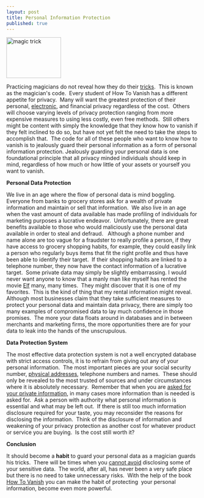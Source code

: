 ```yaml
---
layout: post
title: Personal Information Protection
published: true
---
```

<p><img class="aligncenter size-full wp-image-269" title="magic trick" src="{{ site.baseurl }}/images/magic-trick.jpg" alt="magic trick" width="143" height="107" /></p>
<p>Practicing magicians do not reveal how they do their <a title="magictricksbook" href="http://www.howtovanish.com/magictricksbook" target="_blank">tricks</a>.  This is known as the magician's code.  Every student of How To Vanish has a different appetite for privacy.  Many will want the greatest protection of their personal, <a href="http://www.howtovanish.com/IdentityCloaker">electronic</a>, and financial privacy regardless of the cost.  Others will choose varying levels of privacy protection ranging from more expensive measures to using less costly, even free methods.  Still others might be content with simply the knowledge that they know how to vanish if they felt inclined to do so, but have not yet felt the need to take the steps to accomplish that.  The code for all of these people who want to know how to vanish is to jealously guard their personal information as a form of personal information protection. Jealously guarding your personal data is one foundational principle that all privacy minded individuals should keep in mind, regardless of how much or how little of your assets or yourself you want to vanish.</p>
<p><strong>Personal Data Protection</strong></p>
<p>We live in an age where the flow of personal data is mind boggling.  Everyone from banks to grocery stores ask for a wealth of private information and maintain or sell that information.  We also live in an age when the vast amount of data available has made profiling of individuals for marketing purposes a lucrative endeavor.  Unfortunately, there are great benefits available to those who would maliciously use the personal data available in order to steal and defraud.   Although a phone number and name alone are too vague for a fraudster to really profile a person, if they have access to grocery shopping habits, for example, they could easily link a person who regularly buys items that fit the right profile and thus have been able to identify their target.  If their shopping habits are linked to a telephone number, they now have the contact information of a lucrative target.  Some private data may simply be slightly embarrassing. I would never want anyone to know that a manly man like myself has rented the movie <a title="elfbook" href="http://www.howtovanish.com/elfbook" target="_blank">Elf</a> many, many times.  They might discover that it is one of my favorites.  This is the kind of thing that my rental information might reveal.  Although most businesses claim that they take sufficient measures to protect your personal data and maintain data privacy, there are simply too many examples of compromised data to lay much confidence in those promises.  The more your data floats around in databases and in between merchants and marketing firms, the more opportunities there are for your data to leak into the hands of the unscrupulous.</p>
<p><strong>Data Protection System</strong></p>
<p>The most effective data protection system is not a well encrypted database with strict access controls, it is to refrain from giving out any of your personal information.  The most important pieces are your social security number, <a title="Physical address" href="http://www.howtovanish.com/2009/07/careful-with-a-return-address/" target="_blank">physical addresses</a>, telephone numbers and names.  These should only be revealed to the most trusted of sources and under circumstances where it is absolutely necessary.  Remember that when you are <a title="Credit Card and ID" href="http://www.howtovanish.com/2009/06/identification-and-credit-cards/" target="_blank">asked for your private information</a>, in many cases more information than is needed is asked for.  Ask a person with authority what personal information is essential and what may be left out.  If there is still too much information disclosure required for your taste, you may reconsider the reasons for disclosing the information.  Think of the disclosure of information and weakening of your privacy protection as another cost for whatever product or service you are buying.  Is the cost still worth it?</p>
<p><strong>Conclusion</strong></p>
<p>It should become a <strong>habit</strong> to guard your personal data as a magician guards his tricks.  There will be times when you <a title="Disclosures" href="http://www.howtovanish.com/2009/08/chained-and-naked/" target="_blank">cannot avoid</a> disclosing some of your sensitive data.  The world, after all, has never been a very safe place but there is no need to take unnecessary risks.  With the help of the book <a href="http://www.howtovanish.com/HTVBook">How To Vanish</a> you can make the habit of protecting  your personal information, become even more powerful.</p>
